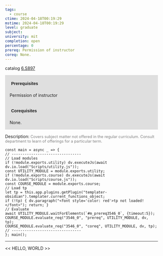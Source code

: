 ```yaml
---
tags:
  - course
ctime: 2024-04-18T00:19:29
mstime: 2024-04-18T00:19:29
level: graduate
subject: 
university: mit
completion: open
percentage: 0
prereq: Permission of instructor
coreq: None.
---
```


catalog [6.S897](http://student.mit.edu/catalog/m6e.html#6.S897)

<span style="display: block; padding: 15px; background-color: rgb(100, 100, 100, 0.2);"><font id="m_prereq3546_0" style="display: block; font-family: Arial, sans-serif; font-weight: bold; padding: 5px">Prerequisites</font><br><span id="prereq3546_0">Permission of instructor</span></span>
<span style="display: block; padding: 15px; background-color: rgb(100, 100, 100, 0.2);"><font id="m_coreq3546_0" style="display: block; font-family: Arial, sans-serif; font-weight: bold; padding: 5px">Corequisites</font><br><span id="coreq3546_0">None.</span></span>

<font style="">Description:</font>
<font style="color: grey; font-size: 0.8rem;">Covers subject matter not offered in the regular curriculum. Consult department to learn of offerings for a particular term.</font>

```dataviewjs
const main = async _ => {
// --------------------------------
// Load modules
if (!module.exports.utility) dv.executeJs(await dv.io.load("Scripts/utility.js"));
const UTILITY_MODULE = module.exports.utility;
if (!module.exports.course) dv.executeJs(await dv.io.load("Scripts/course.js"));
const COURSE_MODULE = module.exports.course;
// Load tp
let tp = this.app.plugins.getPlugin("templater-obsidian").templater.current_functions_object;
if (!tp) { dv.paragraph("<font style='color: red'>tp not loaded!</font>"); return; }
// Evaluate
await UTILITY_MODULE.waitForElements(`#m_prereq3546_0`, {timeout:5});
COURSE_MODULE.evaluate_req("3546_0", "prereq", UTILITY_MODULE, dv, tp);
COURSE_MODULE.evaluate_req("3546_0", "coreq", UTILITY_MODULE, dv, tp);
// --------------------------------
}; main();
```

---

<< HELLO, WORLD >>
